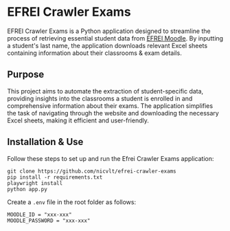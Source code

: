 # EFREI Crawler Exams

EFREI Crawler Exams is a Python application designed to streamline the process of retrieving essential student data from [EFREI Moodle](https://moodle.myefrei.fr/login/index.php). By inputting a student's last name, the application downloads relevant Excel sheets containing information about their classrooms & exam details.

## Purpose

This project aims to automate the extraction of student-specific data, providing insights into the classrooms a student is enrolled in and comprehensive information about their exams. The application simplifies the task of navigating through the website and downloading the necessary Excel sheets, making it efficient and user-friendly.

## Installation & Use

Follow these steps to set up and run the Efrei Crawler Exams application:
```
git clone https://github.com/nicvlt/efrei-crawler-exams
pip install -r requirements.txt
playwright install
python app.py
```

Create a `.env` file in the root folder as follows:
```
MOODLE_ID = "xxx-xxx"
MOODLE_PASSWORD = "xxx-xxx"
```